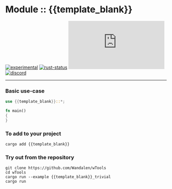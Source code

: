 <!-- {{# generate.module_header{} #}} -->

# Module :: {{template_blank}}
[![experimental](https://raster.shields.io/static/v1?label=stability&message=experimental&color=orange&logoColor=eee)](https://github.com/emersion/stability-badges#experimental) [![rust-status](https://github.com/Wandalen/wTools/actions/workflows/Module{{TemplateBlank}}Push.yml/badge.svg)](https://github.com/Wandalen/wTools/actions/workflows/Module{{TemplateBlank}}Push.yml) [![docs.rs](https://img.shields.io/docsrs/{{template_blank}}?color=e3e8f0&logo=docs.rs)](https://docs.rs/{{template_blank}}) [![discord](https://img.shields.io/discord/872391416519737405?color=eee&logo=discord&logoColor=eee&label=ask)](https://discord.gg/m3YfbXpUUY)

___

### Basic use-case

```rust
use {{template_blank}}::*;

fn main()
{
}
```

### To add to your project

```bash
cargo add {{template_blank}}
```

### Try out from the repository

``` shell test
git clone https://github.com/Wandalen/wTools
cd wTools
cargo run --example {{template_blank}}_trivial
cargo run
```
